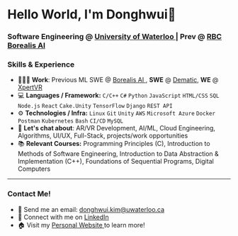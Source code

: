 # Hello World, I'm Donghwui👋
### Software Engineering @ <a href="https://uwaterloo.ca/software-engineering">University of Waterloo </a> | Prev @ <a href="https://www.borealisai.com/"> RBC Borealis AI </a>

### Skills & Experience
- 👨🏻‍💻 **Work**: Previous ML SWE @ <a href="https://www.borealisai.com/"> Borealis AI </a>, **SWE** @ <a href="https://www.dematic.com/en-ca/">Dematic</a>, **WE** @ <a href="https://xpertvr.ca/">XpertVR</a>
- 💻 **Languages / Framework:** `C/C++` `C#` `Python` `JavaScript` `HTML/CSS` `SQL` `Node.js` `React` `Cake.Unity` `TensorFlow` `Django` `REST API`
- ⚙️ **Technologies / Infra:** `Linux` `Git` `Unity` `AWS` `Microsoft Azure` `Docker` `Postman` `Kubernetes` `Bash` `CI/CD` `MySQL`
- 💬 **Let's chat about**: AR/VR Development, AI/ML, Cloud Engineering, Algorithms, UI/UX, Full-Stack, projects/work opportunities
- 📚 **Relevant Courses:** Programming Principles (C), Introduction to Methods of Software Engineering, Introduction to Data Abstraction & Implementation (C++), Foundations of Sequential Programs, Digital Computers

---
### Contact Me!
- 📧 Send me an email: donghwui.kim@uwaterloo.ca
- 🔗 Connect with me on <a href="https://www.linkedin.com/in/donghwui/">LinkedIn</a>
- 🏠 Visit my <a href="https://donghwui.com/">Personal Website </a> to learn more!
